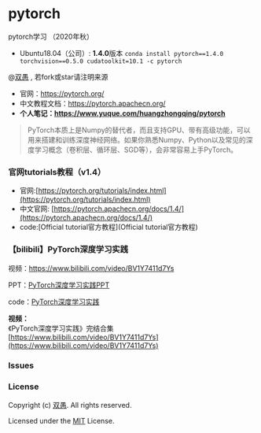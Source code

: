 # pytorch

pytorch学习 （2020年秋）

* Ubuntu18.04（公司）: **1.4.0**版本
  `conda install pytorch==1.4.0 torchvision==0.5.0 cudatoolkit=10.1 -c pytorch`

@[双愚](https://github.com/HuangCongQing/pytorch) , 若fork或star请注明来源

* 官网：https://pytorch.org/
* 中文教程文档：https://pytorch.apachecn.org/
* **个人笔记：https://www.yuque.com/huangzhongqing/pytorch**

> PyTorch本质上是Numpy的替代者，而且支持GPU、带有高级功能，可以用来搭建和训练深度神经网络。如果你熟悉Numpy、Python以及常见的深度学习概念（卷积层、循环层、SGD等），会非常容易上手PyTorch。

### 官网tutorials教程（v1.4）

* 官网:[https://pytorch.org/tutorials/index.html](https://pytorch.org/tutorials/index.html)
* 中文官网: [https://pytorch.apachecn.org/docs/1.4/](https://pytorch.apachecn.org/docs/1.4/)
* code:[Official tutorial官方教程](Official tutorial官方教程)

### 【bilibili】PyTorch深度学习实践

视频：https://www.bilibili.com/video/BV1Y7411d7Ys

PPT：[PyTorch深度学习实践PPT](PyTorch深度学习实践PPT)

code：[PyTorch深度学习实践](PyTorch深度学习实践)

**视频：**<br />《PyTorch深度学习实践》完结合集<br />[https://www.bilibili.com/video/BV1Y7411d7Ys](https://www.bilibili.com/video/BV1Y7411d7Ys)

### Issues

### License

Copyright (c) [双愚](https://github.com/HuangCongQing/pytorch). All rights reserved.

Licensed under the [MIT](./LICENSE) License.
